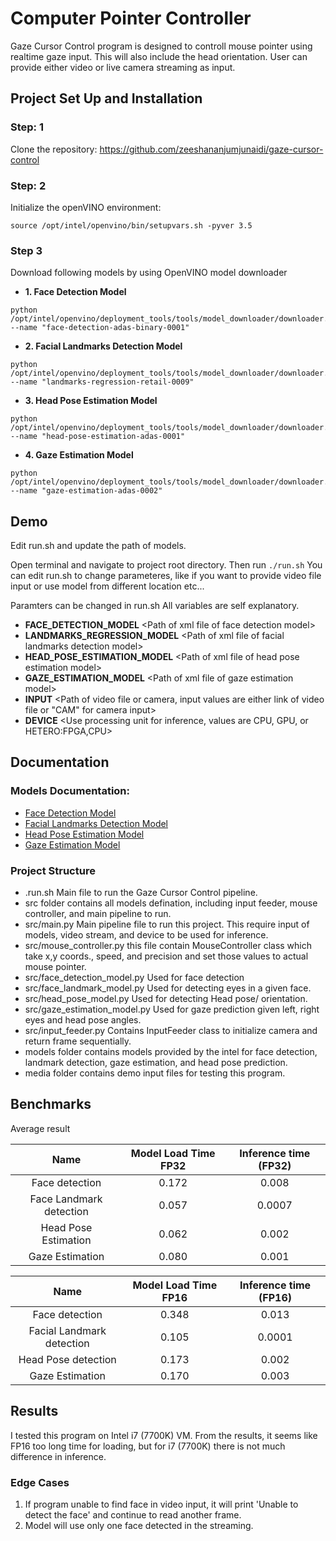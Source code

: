 # Computer Pointer Controller

Gaze Cursor Control program is designed to controll mouse pointer using realtime gaze input. This will also include the head orientation. User can provide either video or live camera streaming as input.

## Project Set Up and Installation

### Step: 1
Clone the repository: https://github.com/zeeshananjumjunaidi/gaze-cursor-control
### Step: 2
Initialize the openVINO environment:
```
source /opt/intel/openvino/bin/setupvars.sh -pyver 3.5
```
### Step 3
Download following models by using OpenVINO model downloader

- **1. Face Detection Model**
```
python /opt/intel/openvino/deployment_tools/tools/model_downloader/downloader.py --name "face-detection-adas-binary-0001"
```
- **2. Facial Landmarks Detection Model**
```
python /opt/intel/openvino/deployment_tools/tools/model_downloader/downloader.py --name "landmarks-regression-retail-0009"
```
- **3. Head Pose Estimation Model**
```
python /opt/intel/openvino/deployment_tools/tools/model_downloader/downloader.py --name "head-pose-estimation-adas-0001"
```
- **4. Gaze Estimation Model**
```
python /opt/intel/openvino/deployment_tools/tools/model_downloader/downloader.py --name "gaze-estimation-adas-0002"
```

## Demo

Edit run.sh and update the path of models.

Open terminal and navigate to project root directory.
Then run ```./run.sh```
You can edit run.sh to change parameteres, like if you want to provide video file input or use model from different location etc...

Paramters can be changed in run.sh
All variables are self explanatory.

- **FACE_DETECTION_MODEL** \<Path of xml file of face detection model>
- **LANDMARKS_REGRESSION_MODEL** \<Path of xml file of facial landmarks detection model>
- **HEAD_POSE_ESTIMATION_MODEL** \<Path of xml file of head pose estimation model>
- **GAZE_ESTIMATION_MODEL** \<Path of xml file of gaze estimation model>
- **INPUT** \<Path of video file or camera, input values are either link of video file or "CAM" for camera input> 
- **DEVICE** \<Use processing unit for inference, values are CPU, GPU, or HETERO:FPGA,CPU>

## Documentation


### Models Documentation:
- [Face Detection Model](https://docs.openvinotoolkit.org/latest/_models_intel_face_detection_adas_binary_0001_description_face_detection_adas_binary_0001.html)
- [Facial Landmarks Detection Model](https://docs.openvinotoolkit.org/latest/_models_intel_landmarks_regression_retail_0009_description_landmarks_regression_retail_0009.html)
- [Head Pose Estimation Model](https://docs.openvinotoolkit.org/latest/_models_intel_head_pose_estimation_adas_0001_description_head_pose_estimation_adas_0001.html)
- [Gaze Estimation Model](https://docs.openvinotoolkit.org/latest/_models_intel_gaze_estimation_adas_0002_description_gaze_estimation_adas_0002.html)

### Project Structure

- .run.sh Main file to run the Gaze Cursor Control pipeline. 
- src folder contains all models defination, including input feeder, mouse controller, and main pipeline to run.
- src/main.py Main pipeline file to run this project. This require input of models, video stream, and device to be used for inference.
- src/mouse_controller.py this file contain MouseController class which take x,y coords., speed, and precision and set those values to actual mouse pointer.
- src/face_detection_model.py Used for face detection
- src/face_landmark_model.py Used for detecting eyes in a given face.
- src/head_pose_model.py Used for detecting Head pose/ orientation.
- src/gaze_estimation_model.py Used for gaze prediction given left, right eyes and head pose angles.
- src/input_feeder.py Contains InputFeeder class to initialize camera and return frame sequentially.
- models folder contains models provided by the intel for face detection, landmark detection, gaze estimation, and head pose prediction.
- media folder contains demo input files for testing this program.

## Benchmarks

Average result

|            Name           | Model Load Time FP32 | Inference time (FP32) |
|:-------------------------:|:------------:|:--------------------------:|
| Face detection            | 0.172        | 0.008                      |
| Face Landmark detection   | 0.057        | 0.0007                      |
| Head Pose Estimation      | 0.062        | 0.002                      |
| Gaze Estimation           | 0.080        | 0.001                      |

|            Name           | Model Load Time FP16 | Inference time (FP16) |
|:-------------------------:|:------------:|:------------------------:|
| Face detection            | 0.348           | 0.013                      |
| Facial Landmark detection | 0.105        | 0.0001                    |
| Head Pose detection       | 0.173        | 0.002                    |
| Gaze Estimation           | 0.170       | 0.003                    |

## Results

I tested this program on Intel i7 (7700K) VM. From the results, it seems like FP16 too long time for loading, but for i7 (7700K) there is not much difference in inference.


### Edge Cases
1. If program unable to find face in video input, it will print 'Unable to detect the face' and continue to read another frame.
2. Model will use only one face detected in the streaming.
